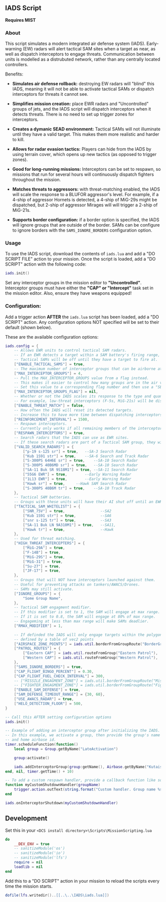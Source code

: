 ## IADS Script

<b>Requires MIST</b>

### About

This script simulates a modern integrated air defense system (IADS). Early-warning (EW) radars will alert tactical SAM sites when a target as near, as well as dispatch interceptors to engage threats. Communication between units is modelled as a distrubuted network, rather than any centrally located controllers.

Benefits:

- <b>Simulates air defense rollback:</b> destroying EW radars will "blind" this IADS, meaning it will not be able to activate tactical SAMs or dispatch interceptors for threats it cannot see.

- <b>Simplifies mission creation:</b> place EWR radars and "Uncontrolled" groups of jets, and the IADS script will dispatch interceptors when it detects threats. There is no need to set up trigger zones for interceptors.

- <b>Creates a dymanic SEAD environment:</b> Tactical SAMs will not illuminate until they have a valid target. This makes them more realistic and harder to kill.

- <b>Allows for radar evasion tactics:</b> Players can hide from the IADS by using terrain cover, which opens up new tactics (as opposed to trigger zones).

- <b>Good for long-running missions:</b> Interceptors can be set to respawn, so missions that run for several hours will continuously dispatch fighters throughout the mission.

- <b>Matches threats to aggressors:</b> with threat-matching enabled, the IADS will scale the response to a BLUFOR aggressor's level. For example, if a 4-ship of aggressor Hornets is detected, a 4-ship of MiG-29s might be dispatched, but 2-ship of aggressor Mirages will will trigger a 2-ship of MiG-21s.

- <b>Supports border configuration:</b> if a border option is specified, the IADS will ignore groups that are outside of the border. SAMs can be configure to ignore borders with the `SAMS_IGNORE_BORDERS` configuration option.

### Usage

To use the IADS script, download the contents of `iads.lua` and add a "DO SCRIPT FILE" action to your mission. Once the script is loaded, add a "DO SCRIPT" action with the following code:

```lua
iads.init()
```

Set any interceptor groups in the mission editor to <b>"Uncontrolled"</b>. Interceptor groups must have either the <b>"CAP" or "Intercept"</b> task set in the mission editor. Also, ensure they have weapons equipped!

### Configuration:

Add a trigger action <b>AFTER</b> the `iads.lua` script has been loaded, add a "DO SCRIPT" action. Any configuration options NOT specified will be set to their default (shown below).

These are the available configuration options:

```lua
iads.config = {
    -- Allows EWR units to control tactical SAM radars.
    -- If an EWR detects a target within a SAM battery's firing range, it will tell the SAM to illuminate and engage.
    -- Tactical SAMs will be off until they have a target to fire at.
    ["ENABLE_TACTICAL_SAMS"] = true,
    -- The maximum number of interceptor groups that can be airborne at one time.
    ["MAX_INTERCEPTOR_GROUPS"] = 4,
    -- Pull the MAX_INTERCEPTOR_GROUPS value from a flag instead.
    -- This makes it easier to control how many groups are in the air via triggers.
    -- Set this value to a corresponding flag number and then use a "SET FLAG VALUE" action to control the value.
    ["MAX_INTERCEPTOR_GROUPS_FLAG"] = nil,
    -- Whether or not the IADS scales its response to the type and quantity of target aircraft.
    -- For example, low-threat interceptors (F-5s, MiG-21s) will be dispatched against A-10s, but MiG-29s will be dispatched against hornets.
    ["ENABLE_THREAT_MATCH"] = false,
    -- How often the IADS will reset its detected targets.
    -- Increase this to have more time between dispatching interceptors, decrease it to dispatch interceptors more frequently.
    ["REINFORCEMENT_INTERVAL"] = 1500,
    -- Respawn interceptors.
    -- Currently only works if all remaining members of the interceptor group land at an airfield.
    ["RESPAWN_INTERCEPTORS"] = true,
    -- Search radars that the IADS can use as EWR sites.
    -- If these search radars are part of a Tactical SAM group, they will NOT be able to act as EWR sites.
    ["VALID_SEARCH_RADARS"] = {
        ["p-19 s-125 sr"] = true,	--SA-3 Search Radar
        ["Kub 1S91 str"] = true,	--SA-6 Search and Track Radar
        ["S-300PS 64H6E sr"] = true,	--SA-10 Search Radar
        ["S-300PS 40B6MD sr"] = true,	--SA-10 Search Radar
        ["SA-11 Buk SR 9S18M1"] = true,	--SA-11 Search Radar
        ["55G6 EWR"] = true,		--Early Warning Radar
        ["1L13 EWR"] = true,		--Early Warning Radar
        ["Hawk sr"] = true,		--Hawk SAM Search Radar
        ["S-300PS 40B6M tr"] = true,    --SA-10 Track Radar
    },
    -- Tactical SAM batteries.
    -- Groups with these units will have their AI shut off until an EWR site instructs them to illuminate.
    ["TACTICAL_SAM_WHITELIST"] = {
        ["SNR_75V"] = true,                --SA2
        ["Kub 1S91 str"] = true,           --SA6
        ["snr s-125 tr"] = true,           --SA3
        ["SA-11 Buk LN 9A310M1"] = true,   --SA11,
        ["Hawk tr"] = true,                --Hawk
    },
    -- Used for threat matching.
    ["HIGH_THREAT_INTERCEPTERS"] = {
        ["MiG-29A"] = true,
        ["F-14B"] = true,
        ["MiG-29S"] = true,
        ["MiG-31"] = true,
        ["Su-27"] = true,
        ["JF-17"] = true,
    },
    -- Groups that will NOT have interceptors launched against them.
    -- Useful for preventing attacks on tankers/AWACS/Drones.
    -- SAMs may still activate.
    ["IGNORE_GROUPS"] = {
        "Some Group Name",
    },
    -- Tactical SAM engagment modifier.
    -- If this modifier is set to 1, the SAM will engage at max range.
    -- If it is set to 0.8, the SAM will engage at 80% of max range.
    -- Engageming at less than max range will make SAMs deadlier.
    ["RMAX_MODIFIER"] = 1,

    -- If definded the IADS will only engage targets within the polygon
    -- defined by a table of vec2 points
    ["AIRSPACE_ZONE_POINTS"] = iads.util.borderFromGroupRoute("BorderGroup"),
    ["PATROL_ROUTES"] = {
        ["Eastern CAP"] = iads.util.routeFromGroup("Eastern Patrol"),
        ["Western CAP"] = iads.util.routeFromGroup("Western Patrol"),
    },
    ["SAMS_IGNORE_BORDERS"] = true,
    ["CAP_FLIGHT_BINGO_PERCENT"] = 0.30,
    ["CAP_FLIGHT_FUEL_CHECK_INTERVAL"] = 300,
    -- ["MISSILE_ENGAGMENT_ZONE"] = iads.util.borderFromGroupRoute("MissileEngagmentZone"),
    -- ["FIGHTER_ENGAGMENT_ZONE"] = iads.util.borderFromGroupRoute("FighterEngagmentZone"),
    ["ENABLE_SAM_DEFENSE"] = true,
	["SAM_DEFENSE_TIMEOUT_RANGE"] = {30, 60},
    ["USE_AWACS_RADAR"] = true,
    ["HELO_DETECTION_FLOOR"] = 500,
}

-- Call this AFTER setting configuration options
iads.init()

-- Example of adding an interceptor group after initializing the IADS.
-- In this example, we activate a group, then provide the group's name
-- and home airbase id.
timer.scheduleFunction(function()
    local group = Group.getByName("LateActivation")

    group:activate()

    iads.addInterceptorGroup(group:getName(), Airbase.getByName("Kutaisi"):getID())
end, nil, timer.getTime() + 10)

-- To add a custom respawn handler, provide a callback function like so:
function myCustomShutdownHandler(groupName)
    trigger.action.outText(string.format("Custom handler. Group name %s", groupName), 30)
end

iads.onInterceptorShutdown(myCustomShutdownHandler)
```

## Development

Set this in your `<DCS install directory>\Scripts\MissionScripting.lua`

```lua
do
    __DEV_ENV = true
    -- sanitizeModule('os')
    -- sanitizeModule('io')
    -- sanitizeModule('lfs')
    require = nil
    loadlib = nil
end
```

Add this to a "DO SCRIPT" action in your mission to reload the scripts every time the mission starts.

```lua
dofile(lfs.writedir()..[[..\..\IADS\iads.lua]])
```
